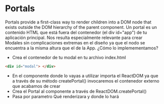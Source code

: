 # Portals
Portals provide a first-class way to render children into a DOM node that exists outside the DOM hierarchy of the parent component.
Un portal es un contenido HTML que está fuera del contenedor (el div id="app") de tu aplicación principal.
Nos resulta especialmente relevante para crear Modales sin complicaciones extremas en el diseño ya que el nodo se encuentra a la misma altura que el de la App.
¿Cómo lo implemementamos?
* Crea el contenedor de tu modal en tu archivo index.html
```html
<div id="modal"> </div>
```
* En el componente donde lo vayas a utilizar importa el ReactDOM ya que a través de su método createPortal() invocaremos el contenedor externo que acabamos de crear
* Crea el Portal al componente a través de ReactDOM.createPortal()
* Pasa por parametro Qué renderizara y donde lo hará